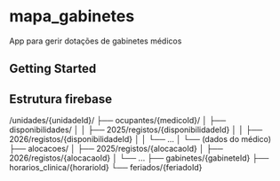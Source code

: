 # mapa_gabinetes

App para gerir dotações de gabinetes médicos

## Getting Started


## Estrutura firebase

/unidades/{unidadeId}/
├── ocupantes/{medicoId}/
│   ├── disponibilidades/
│   │   ├── 2025/registos/{disponibilidadeId}
│   │   ├── 2026/registos/{disponibilidadeId}
│   │   └── ...
│   └── (dados do médico)
├── alocacoes/
│   ├── 2025/registos/{alocacaoId}
│   ├── 2026/registos/{alocacaoId}
│   └── ...
├── gabinetes/{gabineteId}
├── horarios_clinica/{horarioId}
└── feriados/{feriadoId}
